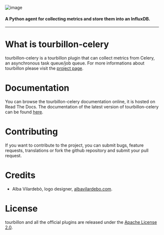 ![image](https://raw.githubusercontent.com/tourbillonpy/tourbillon-agent/master/assets/tourbillon_logo_gray.png) 
#### A Python agent for collecting metrics and store them into an InfluxDB.

-----

# What is tourbillon-celery
tourbillon-celery is a tourbillon plugin that can collect metrics from Celery, an asynchronous task queue/job queue.
For more informations about tourbillon please visit the [project page](http://www.github.com/tourbillonpy/tourbillon-agent).


# Documentation

You can browse the tourbillon-celery documentation online, it is hosted on Read The Docs.
The documentation of the latest version of tourbillon-celery can be found [here](http://tourbillon-celery.readthedocs.org/en/latest/).


# Contributing

If you want to contribute to the project, you can submit bugs, feature requests, translations or fork the github repository and submit your pull request.


# Credits

* Alba Vilardebò, logo designer, [albavilardebo.com](http://albavilardebo.com).


# License

tourbillon and all the official plugins are released under the [Apache License 2.0](http://www.apache.org/licenses/LICENSE-2.0.html).
